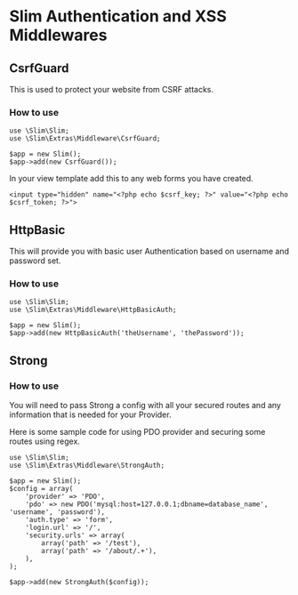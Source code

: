 # Slim Authentication and XSS Middlewares

## CsrfGuard

This is used to protect your website from CSRF attacks. 

### How to use

    use \Slim\Slim;
    use \Slim\Extras\Middleware\CsrfGuard;

    $app = new Slim();
    $app->add(new CsrfGuard());

In your view template add this to any web forms you have created.

    <input type="hidden" name="<?php echo $csrf_key; ?>" value="<?php echo $csrf_token; ?>">

## HttpBasic

This will provide you with basic user Authentication based on username and password set.

### How to use

    use \Slim\Slim;
    use \Slim\Extras\Middleware\HttpBasicAuth;

    $app = new Slim();
    $app->add(new HttpBasicAuth('theUsername', 'thePassword'));


## Strong

### How to use

You will need to pass Strong a config with all your secured routes and any information that is needed
for your Provider.

Here is some sample code for using PDO provider and securing some routes using regex.

    use \Slim\Slim;
    use \Slim\Extras\Middleware\StrongAuth;

    $app = new Slim();
    $config = array(
        'provider' => 'PDO',
        'pdo' => new PDO('mysql:host=127.0.0.1;dbname=database_name', 'username', 'password'),
        'auth.type' => 'form',
        'login.url' => '/',
        'security.urls' => array(
            array('path' => '/test'),
            array('path' => '/about/.+'),
        ),
    );

    $app->add(new StrongAuth($config));
